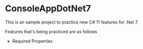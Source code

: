 # ConsoleAppDotNet7

This is an sample project to practice new C# 11 features for .Net 7.

Features that's being practiced are as follows

- Required Properties
